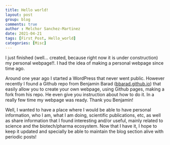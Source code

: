 ```yaml
---
title: Hello world!
layout: post
group: blog
comments: true
author : Melchor Sanchez-Martinez
date: 2021-04-21
tags: [First_Post, Hello_world]
categories: [Misc]
---
```

<!-- excerpt-start -->
I just finished (well... created, because right now it is under construction) my personal webpage!!. I had the idea of making a personal webpage since time ago.<!-- excerpt-end -->

Around one year ago I started a WordPress that never went public. However recently I found a Github repo from Benjamin Barad ([bbarad.github.io]('https://github.com/bbarad/bbarad.github.io')) that easily allow you to create your own webpage, using Github pages, making a fork from his repo. He even give you instruction about how to do it. In a really few time my webpage was ready. Thank you Benjamin!

Well, I wanted to have a place where I would be able to have personal information, who I am, what I am doing, scientific publications, etc, as well as share information that I found interesting and/or useful, mainly related to science and the biotech/pharma ecosystem. Now that I have it, I hope to keep it updated and specially be able to maintain the blog section alive with periodic posts!
